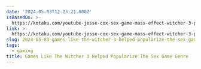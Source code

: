 ```yaml
---
date: '2024-05-03T12:23:21.000Z'
isBasedOn: >-
  https://kotaku.com/youtube-jesse-cox-sex-game-mass-effect-witcher-3-pc-1851451952
link: >-
  https://kotaku.com/youtube-jesse-cox-sex-game-mass-effect-witcher-3-pc-1851451952
slug: 2024-05-03-games-like-the-witcher-3-helped-popularize-the-sex-game-genre
tags:
  - gaming
title: Games Like The Witcher 3 Helped Popularize The Sex Game Genre
---
```


